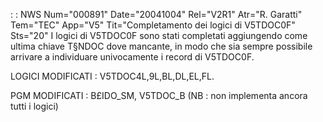  :  : NWS Num="000891" Date="20041004" Rel="V2R1" Atr="R. Garatti" Tem="TEC" App="V5" Tit="Completamento dei logici di V5TDOC0F" Sts="20"
I logici di V5TDOC0F sono stati completati aggiungendo come ultima chiave T§NDOC dove mancante, in
modo che sia sempre possibile arrivare a individuare univocamente i record di V5TDOC0F.

LOGICI MODIFICATI :  V5TDOC4L,9L,BL,DL,EL,FL.

PGM MODIFICATI :  B£IDO_SM, V5TDOC_B (NB :  non implementa ancora tutti i logici) 